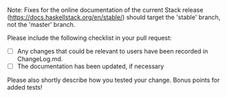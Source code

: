 Note: Fixes for the online documentation of the current Stack release
(https://docs.haskellstack.org/en/stable/) should target the 'stable' branch,
not the 'master' branch.

Please include the following checklist in your pull request:

* [ ] Any changes that could be relevant to users have been recorded in ChangeLog.md.
* [ ] The documentation has been updated, if necessary

Please also shortly describe how you tested your change. Bonus points for added tests!
